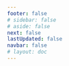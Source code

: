 ```yaml
---
footer: false
# sidebar: false
# aside: false
next: false
lastUpdated: false
navbar: false
# layout: doc
---
```


<script setup>
  const chatPrompts = [
    { id: "49", text: "এই সাইটের জনপ্রিয় পৃষ্ঠাগুলির তালিকা", category: "general" },
  { id: "49", text: "এই সাইটের শীর্ষ 10 প্রশ্নোত্তর", category: "general" },
  { id: "49", text: "ফ্রি জোন সাইটের লিঙ্কের তালিকা", category: "general" },
  { id: "49", text: "মূল্য সহ ফ্রি জোন সাইটের লিঙ্কের তালিকা", category: "general" },
  
  { id: "1", text: "ইউএইতে কোম্পানি নিবন্ধন", category: "business" },
  { id: "7", text: "ইউএই ট্রেড লাইসেন্সের প্রয়োজনীয়তা", category: "business" },
  { id: "7", text: "ইউএই এন্টিটি প্রকারের তুলনা, তালিকা ও বিশ্লেষণ", category: "business" },
  { id: "7", text: "ব্রিটেন থেকে বিভিন্ন ফ্রি জোনে একটি আর্থিক ব্যবসার সংস্থান পরিবর্তনের খরচের বিশেষজ্ঞ তুলনা। দুই প্রতিষ্ঠাতা সহ একটি আর্থিক ব্যবসা। ৮টি ভিসা, ৩ পরিবারের সদস্য + একটি কুকুর। ব্যবসা কেন্দ্রে ভাড়া। ব্রিটিশ, ইউএই বাসিন্দা নয়", category: "business" },
  { id: "48", text: "ইউএইতে ১০ সেরা হাসপাতাল, সুবিধা ও অসুবিধা", category: "healthcare" },

  { id: "15", text: "ইউএইতে ক্ষমতাপত্র", category: "legal" },

  // বিজনেস সার্ভিসেস (প্রথম ব্লক)
  { id: "2", text: "মেইনল্যান্ড কোম্পানি সেটআপ", category: "business" },
  { id: "3", text: "ফ্রি জোন কোম্পানি নিবন্ধন", category: "business" },
  { id: "4", text: "অফশোর কোম্পানি গঠন", category: "business" },
  { id: "5", text: "ইউএই ফ্রিল্যান্স ভিসা", category: "business" },
  { id: "6", text: "দুবাই ব্যবসা লাইসেন্স", category: "business" },
  { id: "23", text: "ইউএই ব্যবসা সেটআপ", category: "business" },
  { id: "24", text: "দুবাই ফ্রি জোনস", category: "business" },
  { id: "25", text: "ইউএই কোম্পানি নিবন্ধন", category: "business" },
  { id: "26", text: "ইউএই ফ্রিল্যান্স ভিসা", category: "business" },
  
  // ভিসা ও ইমিগ্রেশন
  { id: "8", text: "ইউএই গোল্ডেন ভিসা আবেদন", category: "visa" },
  { id: "9", text: "ইউএই চাকরির ভিসা", category: "visa" },
  { id: "10", text: "ইউএইতে পারিবারিক ভিসা স্পনসরশিপ", category: "visa" },
  { id: "11", text: "ভিসা মেডিকেল টেস্টের প্রয়োজনীয়তা", category: "visa" },
  { id: "12", text: "ইউএই বসবাসের ভিসা প্রক্রিয়া", category: "visa" },
  { id: "27", text: "ইউএই ভিসা প্রয়োজনীয়তা", category: "visa" },
  
  // আইনি ও নথি
  { id: "13", text: "এমিরেটস আইডি আবেদন", category: "legal" },
  { id: "14", text: "ইউএই নথি অটেস্টেশন", category: "legal" },
  { id: "16", text: "ইউএই ব্যবসা চুক্তি পর্যালোচনা", category: "legal" },
  { id: "40", text: "এমিরেটস আইডি নবায়ন", category: "legal" },
  
  // আর্থিক সার্ভিসেস
  { id: "17", text: "ইউএই কর্পোরেট ব্যাংক অ্যাকাউন্ট", category: "finance" },
  { id: "18", text: "ইউএই ট্যাক্স নিবন্ধন (VAT)", category: "finance" },
  { id: "19", text: "ইউএইতে হিসাবরক্ষণ সার্ভিস", category: "finance" },
  { id: "20", text: "ইউএই ইকোনমিক সাবস্ট্যান্স রেগুলেশনস", category: "finance" },
  { id: "41", text: "ইউএই ব্যাংকিং সার্ভিসেস", category: "finance" },
  
  // রিয়েল এস্টেট ও সার্ভিসেস
  { id: "21", text: "ইউএই প্রোপার্টি ইনভেস্টমেন্ট", category: "property" },
  { id: "22", text: "দুবাই অফিস স্পেস ভাড়া", category: "property" },

  // স্বাস্থ্যসেবা
  { id: "47", text: "ইউএই স্বাস্থ্য বীমা", category: "healthcare" },
  { id: "49", text: "ইউএই মেডিকেল চেক-আপ", category: "healthcare" },
  
  // পর্যটন ও বিনোদন (শেষে)
  { id: "28", text: "দুবাই পর্যটন আকর্ষণ", category: "travel" },
  { id: "29", text: "এক্সপো সিটি দুবাই", category: "attractions" },
  { id: "30", text: "দুবাই ফ্রেম টিকেট", category: "attractions" },
  { id: "31", text: "বুর্জ খলিফা টিকেট", category: "attractions" },
  { id: "32", text: "মিউজিয়াম অফ দ্য ফিউচার", category: "attractions" },
  { id: "33", text: "আবু ধাবি লুভর", category: "attractions" },
  { id: "34", text: "ফেরারি ওয়ার্ল্ড আবু ধাবি", category: "attractions" },
  { id: "35", text: "দুবাই মল শপিং", category: "shopping" },
]
</script>

<AIChat :prompts="chatPrompts" />
